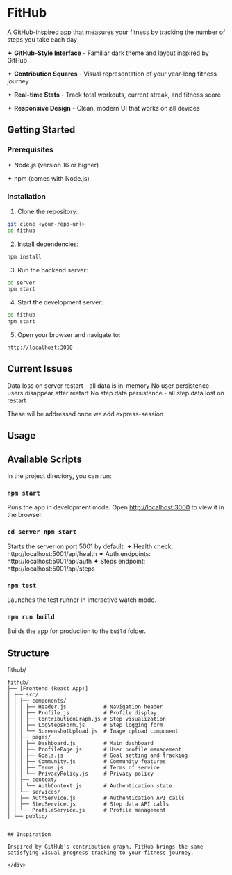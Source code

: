 # FitHub

<div>

A GitHub-inspired app that measures your fitness by tracking the number of steps you take each day

✦ **GitHub-Style Interface** - Familiar dark theme and layout inspired by GitHub  

✦ **Contribution Squares** - Visual representation of your year-long fitness journey  

✦ **Real-time Stats** - Track total workouts, current streak, and fitness score

✦ **Responsive Design** - Clean, modern UI that works on all devices


## Getting Started

### Prerequisites

✦ Node.js (version 16 or higher)  

✦ npm (comes with Node.js)

### Installation

1. Clone the repository:
```bash
git clone <your-repo-url>
cd fithub
```

2. Install dependencies:
```bash
npm install
```

3. Run the backend server:
```bash
cd server
npm start
```

4. Start the development server:
```bash
cd fithub
npm start
```

5. Open your browser and navigate to:
```
http://localhost:3000
```

## Current Issues
Data loss on server restart - all data is in-memory
No user persistence - users disappear after restart
No step data persistence - all step data lost on restart

These wil be addressed once we add express-session

## Usage

## Available Scripts

In the project directory, you can run:

### `npm start`
Runs the app in development mode. Open [http://localhost:3000](http://localhost:3000) to view it in the browser.

### `cd server npm start`
Starts the server on port 5001 by default.
✦ Health check: http://localhost:5001/api/health
✦ Auth endpoints: http://localhost:5001/api/auth
✦ Steps endpoint: http://localhost:5001/api/steps

### `npm test`
Launches the test runner in interactive watch mode.

### `npm run build`
Builds the app for production to the `build` folder.

## Structure
fithub/
```
fithub/
├── [Frontend (React App)]
│ ├── src/
│ │ ├── components/            
│ │ │ ├── Header.js            # Navigation header
│ │ │ ├── Profile.js           # Profile display
│ │ │ ├── ContributionGraph.js # Step visualization
│ │ │ ├── LogStepsForm.js      # Step logging form
│ │ │ └── ScreenshotUpload.js  # Image upload component
│ │ ├── pages/ 
│ │ │ ├── Dashboard.js         # Main dashboard
│ │ │ ├── ProfilePage.js       # User profile management
│ │ │ ├── Goals.js             # Goal setting and tracking
│ │ │ ├── Community.js         # Community features
│ │ │ ├── Terms.js             # Terms of service
│ │ │ └── PrivacyPolicy.js     # Privacy policy
│ │ ├── context/ 
│ │ │ └── AuthContext.js       # Authentication state
│ │ └── services/ 
│ │ ├── AuthService.js         # Authentication API calls
│ │ ├── StepService.js         # Step data API calls
│ │ └── ProfileService.js      # Profile management
│ └── public/ 


## Inspiration

Inspired by GitHub's contribution graph, FitHub brings the same satisfying visual progress tracking to your fitness journey. 

</div>